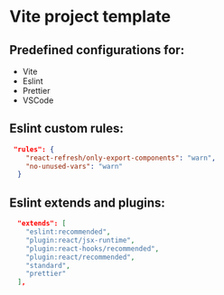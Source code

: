 # Vite project template

## Predefined configurations for:

- Vite
- Eslint
- Prettier
- VSCode

## Eslint custom rules:

```json
 "rules": {
    "react-refresh/only-export-components": "warn",
    "no-unused-vars": "warn"
  }
```

## Eslint extends and plugins:

```json
  "extends": [
    "eslint:recommended",
    "plugin:react/jsx-runtime",
    "plugin:react-hooks/recommended",
    "plugin:react/recommended",
    "standard",
    "prettier"
  ],
```
